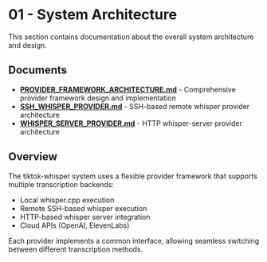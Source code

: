 # 01 - System Architecture

This section contains documentation about the overall system architecture and design.

## Documents

- **[PROVIDER_FRAMEWORK_ARCHITECTURE.md](PROVIDER_FRAMEWORK_ARCHITECTURE.md)** - Comprehensive provider framework design and implementation
- **[SSH_WHISPER_PROVIDER.md](SSH_WHISPER_PROVIDER.md)** - SSH-based remote whisper provider architecture
- **[WHISPER_SERVER_PROVIDER.md](WHISPER_SERVER_PROVIDER.md)** - HTTP whisper-server provider architecture

## Overview

The tiktok-whisper system uses a flexible provider framework that supports multiple transcription backends:
- Local whisper.cpp execution
- Remote SSH-based whisper execution
- HTTP-based whisper server integration
- Cloud APIs (OpenAI, ElevenLabs)

Each provider implements a common interface, allowing seamless switching between different transcription methods.